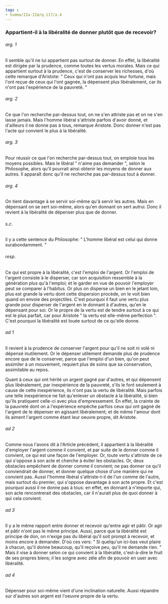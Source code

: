 ```yaml
---
tags : 
- Summa/IIa-IIæ/q.117/a.4
---
```


### Appartient-il à la libéralité de donner plutôt que de recevoir?

###### arg. 1
Il semble qu'il ne lui appartient pas surtout de donner. En effet, la libéralité est dirigée par la prudence, comme toutes les vertus morales. Mais ce qui appartient surtout à la prudence, c'est de conserver les richesses, d'où cette remarque d'Aristote: " Ceux qui n'ont pas acquis leur fortune, mais l'ont reçue de ceux qui l'ont gagnée, la dépensent plus libéralement, car ils n'ont pas l'expérience de la pauvreté. " 

###### arg. 2
Ce que l'on recherche par-dessus tout, on ne s'en attriste pas et on ne s'en lasse jamais. Mais l'homme libéral s'attriste parfois d'avoir donné, et d'ailleurs il ne donne pas à tous, remarque Aristote. Donc donner n'est pas l'acte qui convient le plus à la libéralité. 

###### arg. 3
Pour réussir ce que l'on recherche par-dessus tout, on emploie tous les moyens possibles. Mais le libéral " n'aime pas demander ", selon le Philosophe, alors qu'il pourrait ainsi obtenir les moyens de donner aux autres. Il apparaît donc qu'il ne recherche pas par-dessus tout à donner. 

###### arg. 4
On tient davantage à se servir soi-même qu'à servir les autres. Mais en dépensant on se sert soi-même, alors qu'en donnant on sert autrui. Donc il revient à la libéralité de dépenser plus que de donner. 

###### s.c.
il y a cette sentence du Philosophe: " L'homme libéral est celui qui donne surabondamment. " 

###### resp.
Ce qui est propre à la libéralité, c'est l'emploi de l'argent. Or l'emploi de l'argent consiste à le disperser, car son acquisition ressemble à la génération plus qu'à l'emploi; et le garder en vue de pouvoir l'employer peut se comparer à l'habitus. Or plus on disperse un bien en le jetant loin, plus est grande la vertu dont cette dispersion procède, on le voit bien quand on envoie des projectiles. C'est pourquoi il faut une vertu plus grande pour disperser de l'argent en le donnant à d'autres, qu'en le dépensant pour soi. Or le propre de la vertu est de tendre surtout à ce qui est le plus parfait, car pour Aristote " la vertu est elle-même perfection ". C'est pourquoi la libéralité est louée surtout de ce qu'elle donne. 

###### ad 1
Il revient à la prudence de conserver l'argent pour qu'il ne soit ni volé ni dépensé inutilement. Or le dépenser utilement demande plus de prudence encore que de le conserver, parce que l'emploi d'un bien, qu'on peut assimiler à un mouvement, requiert plus de soins que sa conservation, assimilable au repos. 

Quant à ceux qui ont hérité un argent gagné par d'autres, et qui dépensent plus libéralement, par inexpérience de la pauvreté, s'ils le font seulement à cause de cette inexpérience, ils n'ont pas la vertu de libéralité. Mais parfois une telle inexpérience ne fait qu'enlever un obstacle à la libéralité, si bien qu'ils pratiquent celle-ci avec plus d'empressement. En effet, la crainte de la pauvreté dont on a l'expérience empêche parfois ceux qui ont gagné de l'argent de le dépenser en agissant libéralement; et de même l'amour dont ils aiment l'argent comme étant leur oeuvre propre, dit Aristote. 

###### ad 2
Comme nous l'avons dit à l'Article précédent, il appartient à la libéralité d'employer l'argent comme il convient, et par suite de le donner comme il convient, ce qui est une façon de l'employer. Or, toute vertu s'attriste de ce qui s'oppose à son acte et cherche à éviter les obstacles. Or, deux obstacles empêchent de donner comme il convient; ne pas donner ce qu'il conviendrait de donner, et donner quelque chose d'une manière qui ne convient pas. Aussi l'homme libéral s'attriste-t-il de l'un comme de l'autre, mais surtout du premier, qui s'oppose davantage à son acte propre. Et c'est pourquoi aussi il ne donne pas à tous: en effet, en donnant à n'importe qui, son acte rencontrerait des obstacles, car il n'aurait plus de quoi donner à qui cela convient. 

###### ad 3
Il y a le même rapport entre donner et recevoir qu'entre agir et pâtir. Or agir et pâtir n'ont pas le même principe. Aussi, parce que la libéralité est principe de don, on n'exige pas du libéral qu'il soit prompt à recevoir, et moins encore à demander. D'où ces vers: " Si quelqu'un ici-bas veut plaire à chacun, qu'il donne beaucoup, qu'il reçoive peu, qu'il ne demande rien. " Mais il vise à donner selon ce qui convient à la libéralité, c'est-à-dire le fruit de ses propres biens; il les soigne avec zèle afin de pouvoir en user avec libéralité. 

###### ad 4
Dépenser pour soi-même vient d'une inclination naturelle. Aussi répandre sur d'autres son argent est l'oeuvre propre de la vertu. 

